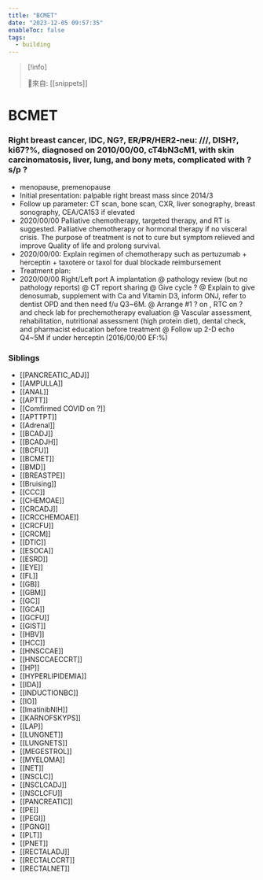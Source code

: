 ```yaml
---
title: "BCMET"
date: "2023-12-05 09:57:35"
enableToc: false
tags:
  - building
---
```

> [!info]
>
> 🌱來自: [[snippets]]
# BCMET
### Right breast cancer, IDC, NG?, ER/PR/HER2-neu: ///, DISH?, ki67?%, diagnosed on 2010/00/00, cT4bN3cM1, with skin carcinomatosis, liver, lung, and bony mets, complicated with ? s/p ?
- menopause, premenopause
- Initial presentation: palpable right breast mass since 2014/3
- Follow up parameter: CT scan, bone scan, CXR, liver sonography, breast sonography, CEA/CA153 if elevated
- 2020/00/00 Palliative chemotherapy, targeted therapy, and RT is suggested. Palliative chemotherapy or hormonal therapy if no visceral crisis. The purpose of treatment is not to cure but symptom relieved and improve Quality of life and prolong survival.
- 2020/00/00: Explain regimen of chemotherapy such as pertuzumab + herceptin + taxotere or taxol for dual blockade reimbursement
- Treatment plan:
- 2020/00/00 Right/Left port A implantation
  @ pathology review (but no pathology reports)
  @ CT report sharing
  @ Give cycle ?
  @ Explain to give denosumab, supplement with Ca and Vitamin D3, inform ONJ, refer to dentist OPD and then need f/u Q3~6M.
  @ Arrange #1 ? on , RTC on ? and check lab for prechemotherapy evaluation
  @ Vascular assessment, rehabilitation, nutritional assessment (high protein diet), dental check, and pharmacist education before treatment
  @ Follow up 2-D echo Q4~5M if under herceptin (2016/00/00 EF:%)
### Siblings
- [[PANCREATIC_ADJ]]
- [[AMPULLA]]
- [[ANAL]]
- [[APTT]]
- [[Comfirmed COVID on ?]]
- [[APTTPT]]
- [[Adrenal]]
- [[BCADJ]]
- [[BCADJH]]
- [[BCFU]]
- [[BCMET]]
- [[BMD]]
- [[BREASTPE]]
- [[Bruising]]
- [[CCC]]
- [[CHEMOAE]]
- [[CRCADJ]]
- [[CRCCHEMOAE]]
- [[CRCFU]]
- [[CRCM]]
- [[DTIC]]
- [[ESOCA]]
- [[ESRD]]
- [[EYE]]
- [[FL]]
- [[GB]]
- [[GBM]]
- [[GC]]
- [[GCA]]
- [[GCFU]]
- [[GIST]]
- [[HBV]]
- [[HCC]]
- [[HNSCCAE]]
- [[HNSCCAECCRT]]
- [[HP]]
- [[HYPERLIPIDEMIA]]
- [[IDA]]
- [[INDUCTIONBC]]
- [[IO]]
- [[ImatinibNIH]]
- [[KARNOFSKYPS]]
- [[LAP]]
- [[LUNGNET]]
- [[LUNGNETS]]
- [[MEGESTROL]]
- [[MYELOMA]]
- [[NET]]
- [[NSCLC]]
- [[NSCLCADJ]]
- [[NSCLCFU]]
- [[PANCREATIC]]
- [[PE]]
- [[PEGI]]
- [[PGNG]]
- [[PLT]]
- [[PNET]]
- [[RECTALADJ]]
- [[RECTALCCRT]]
- [[RECTALNET]]

